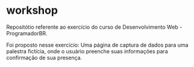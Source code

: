 # workshop
Repositótio referente ao exercício do curso de Desenvolvimento Web - ProgramadorBR.

Foi proposto nesse exercício:
Uma página de captura de dados para uma palestra fictícia, onde o usuário preenche suas informações para confirmação de sua presença.
